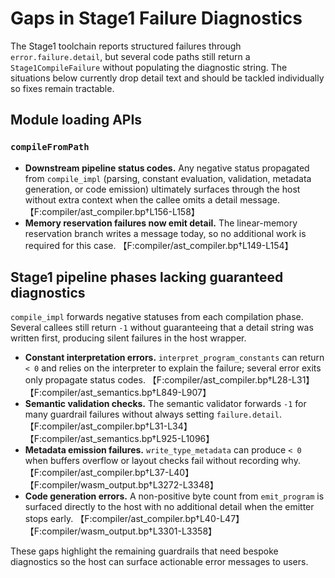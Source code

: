 # Gaps in Stage1 Failure Diagnostics

The Stage1 toolchain reports structured failures through `error.failure.detail`, but several code
paths still return a `Stage1CompileFailure` without populating the diagnostic string. The situations
below currently drop detail text and should be tackled individually so fixes remain tractable.

## Module loading APIs

### `compileFromPath`

- **Downstream pipeline status codes.** Any negative status propagated from `compile_impl`
  (parsing, constant evaluation, validation, metadata generation, or code emission) ultimately
  surfaces through the host without extra context when the callee omits a detail message.
  【F:compiler/ast_compiler.bp†L156-L158】
- **Memory reservation failures now emit detail.** The linear-memory reservation branch writes a
  message today, so no additional work is required for this case. 【F:compiler/ast_compiler.bp†L149-L154】

## Stage1 pipeline phases lacking guaranteed diagnostics

`compile_impl` forwards negative statuses from each compilation phase. Several callees still return
`-1` without guaranteeing that a detail string was written first, producing silent failures in the
host wrapper.

- **Constant interpretation errors.** `interpret_program_constants` can return `< 0` and relies on
  the interpreter to explain the failure; several error exits only propagate status codes.
  【F:compiler/ast_compiler.bp†L28-L31】【F:compiler/ast_semantics.bp†L849-L907】
- **Semantic validation checks.** The semantic validator forwards `-1` for many guardrail failures
  without always setting `failure.detail`. 【F:compiler/ast_compiler.bp†L31-L34】【F:compiler/ast_semantics.bp†L925-L1096】
- **Metadata emission failures.** `write_type_metadata` can produce `< 0` when buffers overflow or
  layout checks fail without recording why. 【F:compiler/ast_compiler.bp†L37-L40】【F:compiler/wasm_output.bp†L3272-L3348】
- **Code generation errors.** A non-positive byte count from `emit_program` is surfaced directly to
  the host with no additional detail when the emitter stops early. 【F:compiler/ast_compiler.bp†L40-L47】【F:compiler/wasm_output.bp†L3301-L3358】

These gaps highlight the remaining guardrails that need bespoke diagnostics so the host can surface
actionable error messages to users.
